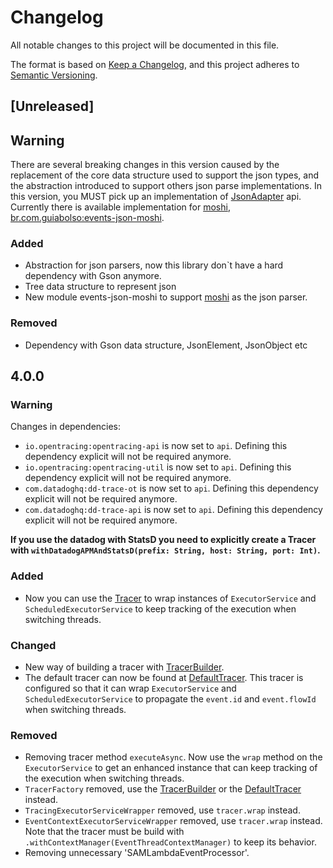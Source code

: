 # Changelog

All notable changes to this project will be documented in this file.

The format is based on [Keep a Changelog](https://keepachangelog.com/en/1.0.0/),
and this project adheres to [Semantic Versioning](https://semver.org/spec/v2.0.0.html).

## [Unreleased] 

## Warning
There are several breaking changes in this version caused by the replacement of the core data structure used to support the json types, and the abstraction introduced to support others json parse implementations.
In this version, you MUST pick up an implementation of [JsonAdapter](/core/src/main/kotlin/br/com/guiabolso/events/json/JsonAdapter.kt) api. Currently there is available
implementation for [moshi](https://github.com/square/moshi), [br.com.guiabolso:events-json-moshi](json-moshi/).

### Added
- Abstraction for json parsers, now this library don`t have a hard dependency with Gson anymore.
- Tree data structure to represent json
- New module events-json-moshi to support [moshi](https://github.com/square/moshi) as the json parser.

### Removed
- Dependency with Gson data structure, JsonElement, JsonObject etc

## 4.0.0

### Warning

Changes in dependencies:
- `io.opentracing:opentracing-api` is now set to `api`. Defining this dependency explicit will not be required anymore.
- `io.opentracing:opentracing-util` is now set to `api`. Defining this dependency explicit will not be required anymore.
- `com.datadoghq:dd-trace-ot` is now set to `api`. Defining this dependency explicit will not be required anymore.
- `com.datadoghq:dd-trace-api` is now set to `api`. Defining this dependency explicit will not be required anymore.

**If you use the datadog with StatsD you need to explicitly create a Tracer with `withDatadogAPMAndStatsD(prefix: String, host: String, port: Int)`.**

### Added

- Now you can use the [Tracer](tracing/src/main/kotlin/br/com/guiabolso/tracing/Tracer.kt) to wrap instances of
`ExecutorService` and `ScheduledExecutorService` to keep tracking of the execution when switching threads.

### Changed

- New way of building a tracer with [TracerBuilder](tracing/src/main/kotlin/br/com/guiabolso/tracing/builder/TracerBuilder.kt).
- The default tracer can now be found at [DefaultTracer](core/src/main/kotlin/br/com/guiabolso/events/tracer/DefaultTracer.kt).
This tracer is configured so that it can wrap `ExecutorService` and `ScheduledExecutorService` to propagate the `event.id`
and `event.flowId` when switching threads.

### Removed

- Removing tracer method `executeAsync`. Now use the `wrap` method on the `ExecutorService` to get an enhanced instance
that can keep tracking of the execution when switching threads.
- `TracerFactory` removed, use the [TracerBuilder](tracing/src/main/kotlin/br/com/guiabolso/tracing/builder/TracerBuilder.kt) or
the [DefaultTracer](core/src/main/kotlin/br/com/guiabolso/events/tracer/DefaultTracer.kt) instead.
- `TracingExecutorServiceWrapper` removed, use `tracer.wrap` instead.
- `EventContextExecutorServiceWrapper` removed, use `tracer.wrap` instead. Note that the tracer must be build with 
`.withContextManager(EventThreadContextManager)` to keep its behavior.
- Removing unnecessary 'SAMLambdaEventProcessor'.

